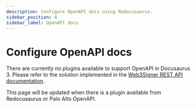```yaml
---
description: Configure OpenAPI docs using Redocusaurus.
sidebar_position: 4
sidebar_label: OpenAPI docs
---
```


# Configure OpenAPI docs

There are currently no plugins available to support OpenAPI in Docusaurus 3. Please refer to the solution implemented in the [Web3Signer REST API documentation](https://docs.web3signer.consensys.io/reference/api/rest).

This page will be updated when there is a plugin available from Redocusaurus or Palo Alto OpenAPI.
